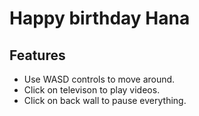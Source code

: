 # Happy birthday Hana

## Features

- Use WASD controls to move around.
- Click on televison to play videos.
- Click on back wall to pause everything.

